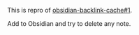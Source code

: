 This is repro of [obsidian-backlink-cache#1](https://github.com/mnaoumov/obsidian-backlink-cache/issues/1).

Add to Obsidian and try to delete any note.